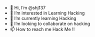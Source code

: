 - 👋 Hi, I’m @shj137
- 👀 I’m interested in Learning Hacking 
- 🌱 I’m currently learning Hacking
- 💞️ I’m looking to collaborate on hacking
- 📫 How to reach me Hack Me !!

<!---
shj137/shj137 is a ✨ special ✨ repository because its `README.md` (this file) appears on your GitHub profile.
You can click the Preview link to take a look at your changes.
--->

